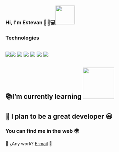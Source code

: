 ### Hi, I'm Estevan 👋😁💻<img src="https://media.giphy.com/media/scZPhLqaVOM1qG4lT9/giphy.gif" width="60">

### Technologies
<img src="https://img.shields.io/badge/-C%23-239120?style=flat&logo=c-sharp&logoColor=ffffff"><img src="https://img.shields.io/badge/-Angular-DD0031?style=flat&logo=angular&logoColor=ffffff">
<img src="https://img.shields.io/badge/-.NET-512BD4?style=flat&logo=.net&logoColor=ffffff">
<img src="https://img.shields.io/badge/-SQL%20Server-0072C6?style=flat&logo=microsoft-sql-server&logoColor=ffffff">
<img src="http://img.shields.io/badge/-Git-F1502F?style=flat&logo=git&logoColor=FFFFFF">
<img src="https://img.shields.io/badge/-MongoDB-4DB33D?style=flat&logo=mongodb&logoColor=FFFFFF">
<img src="https://img.shields.io/badge/-MySQL-F29111?style=flat&logo=mysql&logoColor=FFFFFF">
<br>
---
  :books:I’m currently learning  <img src="https://skills.thijs.gg/icons?i=linux,docker, go&theme=light" width="100">
---
 🔭 I plan to be a great developer 😃
---
### You can find me in the web 🌍


 💼 ¿Any work?  [E-mail](mailto:teban_1928@hotmail.com) 📧


